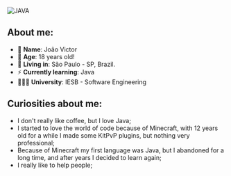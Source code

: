![JAVA](https://img.shields.io/badge/java-%23FF2D20.svg?style=for-the-badge&logo=java&logoColor=white)


## About me:
-  🌱 **Name**: João Victor
- 🎂 **Age**: 18 years old!
- 👾 **Living in**: São Paulo - SP, Brazil.
- ⚡ **Currently learning**: Java
- 👨🏽‍🎓 **University**: IESB - Software Engineering

## Curiosities about me:
- I don't really like coffee, but I love Java;
- I started to love the world of code because of Minecraft, with 12 years old for a while I made some KitPvP plugins, but nothing very professional;
- Because of Minecraft my first language was Java, but I abandoned for a long time, and after years I decided to learn again;
- I really like to help people;
